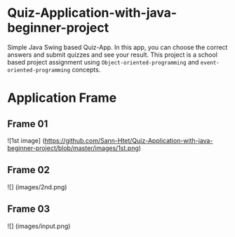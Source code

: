 # Quiz-Application-with-java-beginner-project
Simple Java Swing based Quiz-App. In this app, you can choose the correct answers and submit quizzes and see your result. This project is a school based project assignment using `Object-oriented-programming` and `event-oriented-programming` concepts.
# Application Frame
## Frame 01
![1st image] (https://github.com/Sann-Htet/Quiz-Application-with-java-beginner-project/blob/master/images/1st.png)
## Frame 02
![] (images/2nd.png)
## Frame 03
![] (images/input.png)
